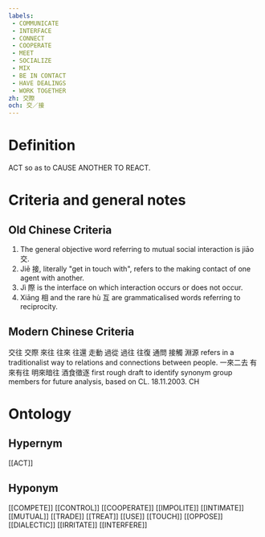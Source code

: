 ```yaml
---
labels: 
 - COMMUNICATE
 - INTERFACE
 - CONNECT
 - COOPERATE
 - MEET
 - SOCIALIZE
 - MIX
 - BE IN CONTACT
 - HAVE DEALINGS
 - WORK TOGETHER
zh: 交際
och: 交／接
---
```


# Definition
ACT so as to CAUSE ANOTHER TO REACT.
# Criteria and general notes
## Old Chinese Criteria
1. The general objective word referring to mutual social interaction is jiāo 交.
2. Jiē 接, literally "get in touch with", refers to the making contact of one agent with another.
3. Jì 際 is the interface on which interaction occurs or does not occur.
4. Xiāng 相 and the rare hù 互 are grammaticalised words referring to reciprocity.
## Modern Chinese Criteria
交往
交際
來往
往來
往還
走動
過從
過往
往復
通問
接觸
淵源 refers in a traditionalist way to relations and connections between people.
一來二去
有來有往
明來暗往
酒食徵逐
first rough draft to identify synonym group members for future analysis, based on CL. 18.11.2003. CH
# Ontology

## Hypernym
[[ACT]]
## Hyponym
[[COMPETE]]
[[CONTROL]]
[[COOPERATE]]
[[IMPOLITE]]
[[INTIMATE]]
[[MUTUAL]]
[[TRADE]]
[[TREAT]]
[[USE]]
[[TOUCH]]
[[OPPOSE]]
[[DIALECTIC]]
[[IRRITATE]]
[[INTERFERE]]